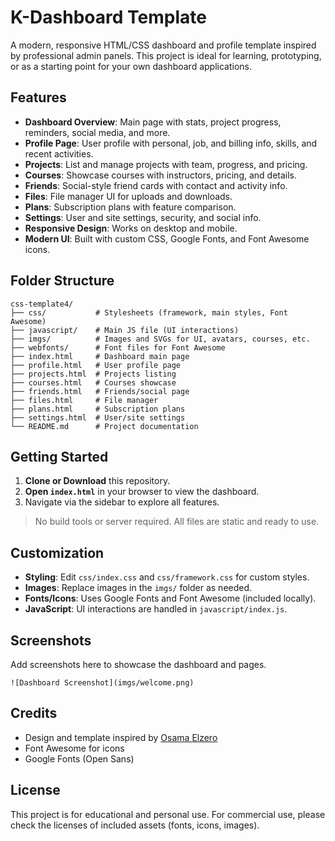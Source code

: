 # K-Dashboard Template

A modern, responsive HTML/CSS dashboard and profile template inspired by professional admin panels. This project is ideal for learning, prototyping, or as a starting point for your own dashboard applications.

## Features

- **Dashboard Overview**: Main page with stats, project progress, reminders, social media, and more.
- **Profile Page**: User profile with personal, job, and billing info, skills, and recent activities.
- **Projects**: List and manage projects with team, progress, and pricing.
- **Courses**: Showcase courses with instructors, pricing, and details.
- **Friends**: Social-style friend cards with contact and activity info.
- **Files**: File manager UI for uploads and downloads.
- **Plans**: Subscription plans with feature comparison.
- **Settings**: User and site settings, security, and social info.
- **Responsive Design**: Works on desktop and mobile.
- **Modern UI**: Built with custom CSS, Google Fonts, and Font Awesome icons.

## Folder Structure

```
css-template4/
├── css/           # Stylesheets (framework, main styles, Font Awesome)
├── javascript/    # Main JS file (UI interactions)
├── imgs/          # Images and SVGs for UI, avatars, courses, etc.
├── webfonts/      # Font files for Font Awesome
├── index.html     # Dashboard main page
├── profile.html   # User profile page
├── projects.html  # Projects listing
├── courses.html   # Courses showcase
├── friends.html   # Friends/social page
├── files.html     # File manager
├── plans.html     # Subscription plans
├── settings.html  # User/site settings
└── README.md      # Project documentation
```

## Getting Started

1. **Clone or Download** this repository.
2. **Open `index.html`** in your browser to view the dashboard.
3. Navigate via the sidebar to explore all features.

> No build tools or server required. All files are static and ready to use.

## Customization

- **Styling**: Edit `css/index.css` and `css/framework.css` for custom styles.
- **Images**: Replace images in the `imgs/` folder as needed.
- **Fonts/Icons**: Uses Google Fonts and Font Awesome (included locally).
- **JavaScript**: UI interactions are handled in `javascript/index.js`.

## Screenshots

Add screenshots here to showcase the dashboard and pages.

```
![Dashboard Screenshot](imgs/welcome.png)
```

## Credits

- Design and template inspired by [Osama Elzero](https://elzero.org/)
- Font Awesome for icons
- Google Fonts (Open Sans)

## License

This project is for educational and personal use. For commercial use, please check the licenses of included assets (fonts, icons, images).
